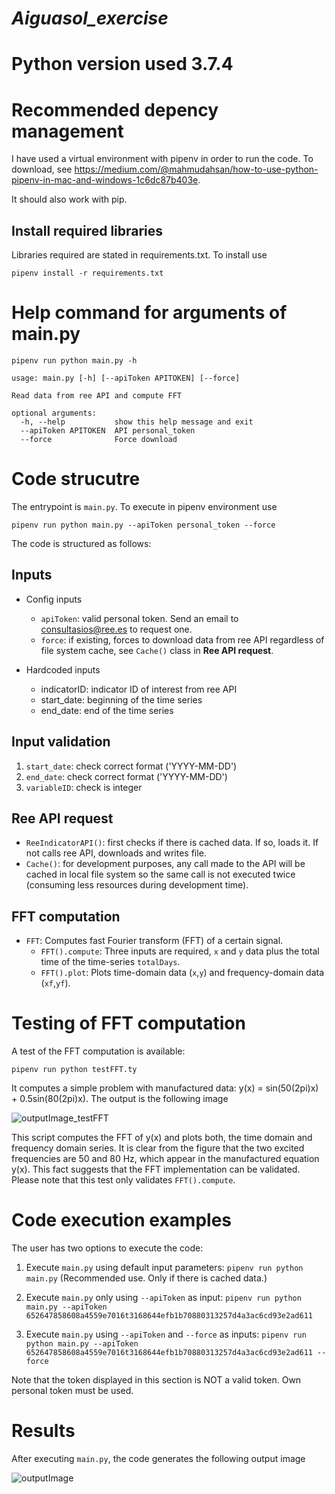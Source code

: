 # ***Aiguasol_exercise***

# Python version used 3.7.4

# Recommended depency management
I have used a virtual environment with pipenv in order to run the code. To download, see https://medium.com/@mahmudahsan/how-to-use-python-pipenv-in-mac-and-windows-1c6dc87b403e. 

It should also work with pip.

## Install required libraries
Libraries required are stated in requirements.txt. To install use

```pipenv install -r requirements.txt```

# Help command for arguments of main.py
```pipenv run python main.py -h```
```
usage: main.py [-h] [--apiToken APITOKEN] [--force]

Read data from ree API and compute FFT

optional arguments:
  -h, --help           show this help message and exit
  --apiToken APITOKEN  API personal_token
  --force              Force download
```
# Code strucutre

The entrypoint is ```main.py```. To execute in pipenv environment use 

```pipenv run python main.py --apiToken personal_token --force```

The code is structured as follows:

## Inputs

* Config inputs
  * ```apiToken```: valid personal token. Send an email to consultasios@ree.es to request one.
  * ```force```: if existing, forces to download data from ree API regardless of file system cache, see ```Cache()``` class in **Ree API request**.

* Hardcoded inputs
  * indicatorID: indicator ID of interest from ree API
  * start_date: beginning of the time series
  * end_date: end of the time series
  
## Input validation
  1. ```start_date```: check correct format ('YYYY-MM-DD')
  2. ```end_date```: check correct format ('YYYY-MM-DD')
  3. ```variableID```: check is integer
  
## Ree API request

  * ```ReeIndicatorAPI()```: first checks if there is cached data. If so, loads it. If not calls ree API, downloads and writes file. 
  * ```Cache()```: for development purposes, any call made to the API will be cached in local file system so the same call is not executed twice (consuming less resources during development time).
  
## FFT computation
  * ```FFT```: Computes fast Fourier transform (FFT) of a certain signal. 
    * ```FFT().compute```: Three inputs are required, ```x``` and ```y``` data plus the total time of the time-series ```totalDays```.
    * ```FFT().plot```: Plots time-domain data (```x```,```y```) and frequency-domain data (```xf```,```yf```).
    
# Testing of FFT computation
A test of the FFT computation is available:

```pipenv run python testFFT.ty```

It computes a simple problem with manufactured data: y(x) = sin(50(2pi)x) + 0.5sin(80(2pi)x). The output is the following image

![outputImage_testFFT](/outputImage_testFFT.png)

This script computes the FFT of y(x) and plots both, the time domain and frequency domain series. It is clear from the figure that the two excited frequencies are 50 and 80 Hz, which appear in the manufactured equation y(x). This fact suggests that the FFT implementation can be validated. Please note that this test only validates ```FFT().compute```.

# Code execution examples

The user has two options to execute the code:

1. Execute ```main.py``` using default input parameters:
```pipenv run python main.py``` (Recommended use. Only if there is cached data.)

2. Execute ```main.py``` only using ```--apiToken``` as input:
```pipenv run python main.py --apiToken 652647858608a4559e7016t3168644efb1b70880313257d4a3ac6cd93e2ad611``` 

3. Execute ```main.py``` using ```--apiToken``` and ```--force``` as inputs:
```pipenv run python main.py --apiToken 652647858608a4559e7016t3168644efb1b70880313257d4a3ac6cd93e2ad611 --force```

Note that the token displayed in this section is NOT a valid token. Own personal token must be used.

# Results

After executing ```main.py```, the code generates the following output image

![outputImage](/outputImage.png)
